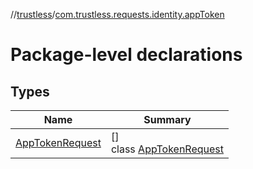 //[trustless](../../index.md)/[com.trustless.requests.identity.appToken](index.md)

# Package-level declarations

## Types

| Name | Summary |
|---|---|
| [AppTokenRequest](-app-token-request/index.md) | []<br>class [AppTokenRequest](-app-token-request/index.md) |
